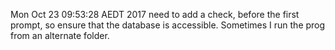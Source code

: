 Mon Oct 23 09:53:28 AEDT 2017 
need to add a check, before the first prompt, so ensure that the database is accessible.
Sometimes I run the prog from an alternate folder.

